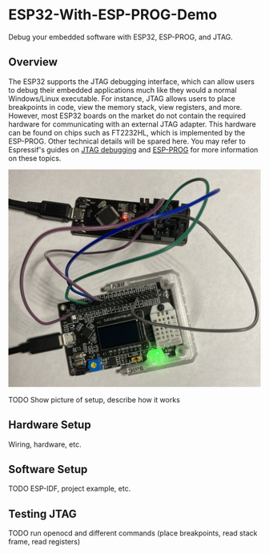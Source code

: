 # ESP32-With-ESP-PROG-Demo
Debug your embedded software with ESP32, ESP-PROG, and JTAG.

## Overview

The ESP32 supports the JTAG debugging interface, which can allow users to debug their embedded applications much like they would a normal Windows/Linux executable. For instance, JTAG allows users to place breakpoints in code, view the memory stack, view registers, and more. However, most ESP32 boards on the market do not contain the required hardware for communicating with an external JTAG adapter. This hardware can be found on chips such as FT2232HL, which is implemented by the ESP-PROG. Other technical details will be spared here. You may refer to Espressif's guides on [JTAG debugging](https://docs.espressif.com/projects/esp-idf/en/latest/esp32/api-guides/jtag-debugging/index.html) and [ESP-PROG](https://docs.espressif.com/projects/espressif-esp-iot-solution/en/latest/hw-reference/ESP-Prog_guide.html) for more information on these topics.  

![Setup Demo](images/setup-demo.jpg)

TODO Show picture of setup, describe how it works



## Hardware Setup

Wiring, hardware, etc.

## Software Setup

TODO ESP-IDF, project example, etc.

## Testing JTAG

TODO run openocd and different commands (place breakpoints, read stack frame, read registers)
